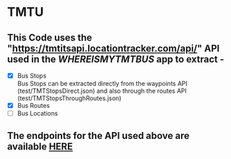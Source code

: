 # TMTU

## This Code uses the "https://tmtitsapi.locationtracker.com/api/" API used in the *WHEREISMYTMTBUS* app to extract -  
- [x] Bus Stops   
Bus Stops can be extracted directly from the waypoints API (test/TMTStopsDirect.json) and also through the routes API (test/TMTStopsThroughRoutes.json)
- [x] Bus Routes   
- [ ] Bus Locations  

## The endpoints for the API used above are available [HERE](https://www.getpostman.com/collections/2747537655c74ff8f064) 
